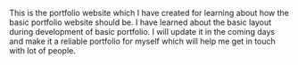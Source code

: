 This is the portfolio website which I have created for learning about how the basic portfolio website should be. I have learned about the basic layout during development of basic portfolio. I will update it in the coming days and make it a reliable portfolio for myself which will help me get in touch with lot of people.